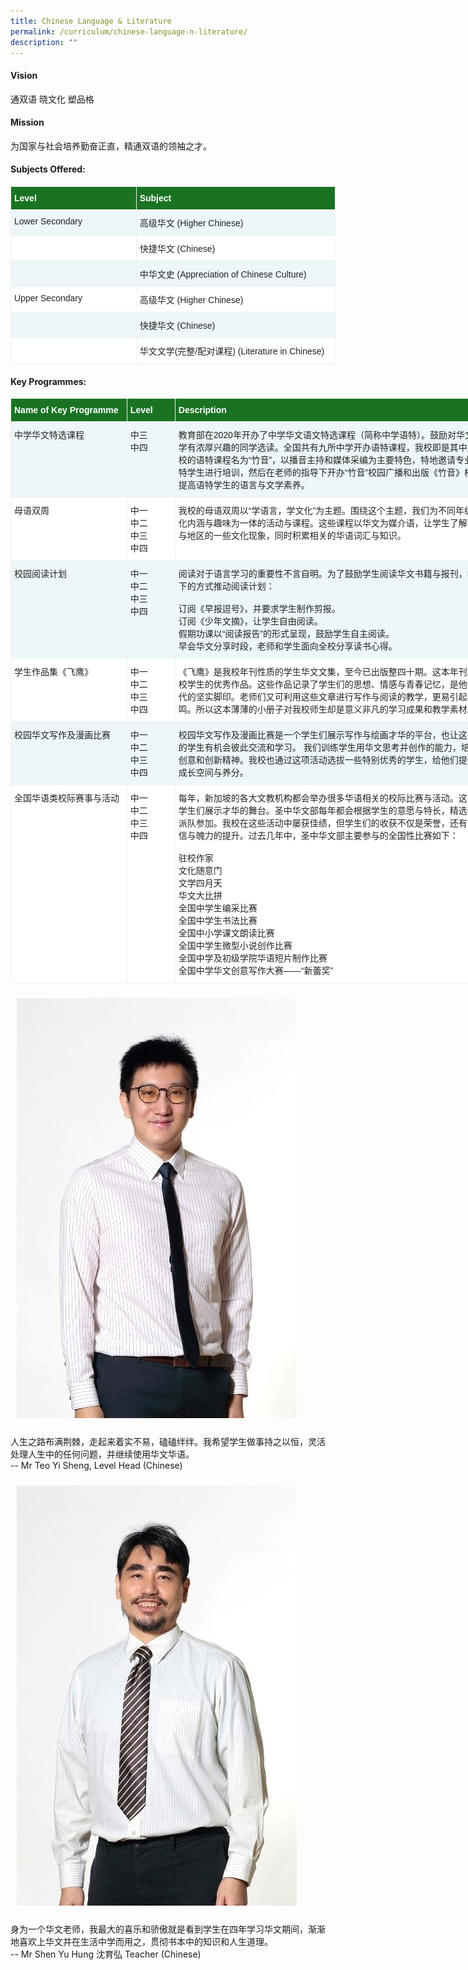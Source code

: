 ```yaml
---
title: Chinese Language & Literature
permalink: /curriculum/chinese-language-n-literature/
description: ""
---
```

#### Vision
通双语 晓文化 塑品格

#### Mission
为国家与社会培养勤奋正直，精通双语的领袖之才。

#### Subjects Offered:
<table class="tg" style="border-collapse:collapse;border-spacing:0;table-layout: fixed; width: 520px"><colgroup><col style="width: 201.007812px"><col style="width: 319.003906px"></colgroup><thead><tr><th style="background-color:#1A7323;border-color:#efefef;border-style:solid;border-width:1px;color:#FFF;font-family:Arial, sans-serif;font-size:14px;font-weight:bold;overflow:hidden;padding:10px 5px;text-align:left;vertical-align:top;word-break:normal"><span style="font-weight:bold;color:#FFF;background-color:#1A7323">Level</span></th><th style="background-color:#1A7323;border-color:#efefef;border-style:solid;border-width:1px;color:#FFF;font-family:Arial, sans-serif;font-size:14px;font-weight:bold;overflow:hidden;padding:10px 5px;text-align:left;vertical-align:top;word-break:normal"><span style="font-weight:bold;color:#FFF;background-color:#1A7323">Subject</span></th></tr></thead><tbody><tr><td style="background-color:#EDF6F9;border-color:#efefef;border-style:solid;border-width:1px;color:#222;font-family:Arial, sans-serif;font-size:14px;overflow:hidden;padding:10px 5px;text-align:left;vertical-align:top;word-break:normal"><span style="color:#222;background-color:#EDF6F9">Lower Secondary</span></td><td style="background-color:#EDF6F9;border-color:#efefef;border-style:solid;border-width:1px;color:#222;font-family:Arial, sans-serif;font-size:14px;overflow:hidden;padding:10px 5px;text-align:left;vertical-align:top;word-break:normal"><span style="color:#222;background-color:#EDF6F9">高级华文 (Higher Chinese)</span><br></td></tr><tr><td style="background-color:#FFF;border-color:#efefef;border-style:solid;border-width:1px;color:#222;font-family:Arial, sans-serif;font-size:14px;overflow:hidden;padding:10px 5px;text-align:left;vertical-align:top;word-break:normal"><span style="color:#222;background-color:#FFF"> </span></td><td style="background-color:#FFF;border-color:#efefef;border-style:solid;border-width:1px;color:#222;font-family:Arial, sans-serif;font-size:14px;overflow:hidden;padding:10px 5px;text-align:left;vertical-align:top;word-break:normal"><span style="color:#222;background-color:#FFF">快捷华文 (Chinese)</span></td></tr><tr><td style="background-color:#EDF6F9;border-color:#efefef;border-style:solid;border-width:1px;color:#222;font-family:Arial, sans-serif;font-size:14px;overflow:hidden;padding:10px 5px;text-align:left;vertical-align:top;word-break:normal"><span style="color:#222;background-color:#EDF6F9"> </span></td><td style="background-color:#EDF6F9;border-color:#efefef;border-style:solid;border-width:1px;color:#222;font-family:Arial, sans-serif;font-size:14px;overflow:hidden;padding:10px 5px;text-align:left;vertical-align:top;word-break:normal"><span style="color:#222;background-color:#EDF6F9">中华文史 (Appreciation of Chinese Culture)</span></td></tr><tr><td style="background-color:#FFF;border-color:#efefef;border-style:solid;border-width:1px;color:#222;font-family:Arial, sans-serif;font-size:14px;overflow:hidden;padding:10px 5px;text-align:left;vertical-align:top;word-break:normal"><span style="color:#222;background-color:#FFF">Upper Secondary</span></td><td style="background-color:#FFF;border-color:#efefef;border-style:solid;border-width:1px;color:#222;font-family:Arial, sans-serif;font-size:14px;overflow:hidden;padding:10px 5px;text-align:left;vertical-align:top;word-break:normal"><span style="color:#222;background-color:#FFF">高级华文 (Higher Chinese)</span><br></td></tr><tr><td style="background-color:#EDF6F9;border-color:#efefef;border-style:solid;border-width:1px;color:#222;font-family:Arial, sans-serif;font-size:14px;overflow:hidden;padding:10px 5px;text-align:left;vertical-align:top;word-break:normal"><span style="color:#222;background-color:#EDF6F9"> </span></td><td style="background-color:#EDF6F9;border-color:#efefef;border-style:solid;border-width:1px;color:#222;font-family:Arial, sans-serif;font-size:14px;overflow:hidden;padding:10px 5px;text-align:left;vertical-align:top;word-break:normal"><span style="color:#222;background-color:#EDF6F9">快捷华文 (Chinese)</span></td></tr><tr><td style="background-color:#FFF;border-color:#efefef;border-style:solid;border-width:1px;color:#222;font-family:Arial, sans-serif;font-size:14px;overflow:hidden;padding:10px 5px;text-align:left;vertical-align:top;word-break:normal"><span style="color:#222;background-color:#FFF"> </span></td><td style="background-color:#FFF;border-color:#efefef;border-style:solid;border-width:1px;color:#222;font-family:Arial, sans-serif;font-size:14px;overflow:hidden;padding:10px 5px;text-align:left;vertical-align:top;word-break:normal"><span style="color:#222;background-color:#FFF">华文文学(完整/配对课程) (Literature in Chinese)</span></td></tr></tbody></table>

#### Key Programmes:
<table class="tg" style="border-collapse:collapse;border-spacing:0;table-layout: fixed; width: 804px"><colgroup><col style="width: 186.007812px"><col style="width: 77.003906px"><col style="width: 541.003906px"></colgroup><thead><tr><th style="background-color:#1A7323;border-color:#efefef;border-style:solid;border-width:1px;color:#FFF;font-family:Arial, sans-serif;font-size:14px;font-weight:bold;overflow:hidden;padding:10px 5px;text-align:left;vertical-align:top;word-break:normal"><span style="font-weight:bold;color:#FFF;background-color:#1A7323">Name of Key Programme</span></th><th style="background-color:#1A7323;border-color:#efefef;border-style:solid;border-width:1px;color:#FFF;font-family:Arial, sans-serif;font-size:14px;font-weight:bold;overflow:hidden;padding:10px 5px;text-align:left;vertical-align:top;word-break:normal"><span style="font-weight:bold;color:#FFF;background-color:#1A7323">Level</span></th><th style="background-color:#1A7323;border-color:#efefef;border-style:solid;border-width:1px;color:#FFF;font-family:Arial, sans-serif;font-size:14px;font-weight:bold;overflow:hidden;padding:10px 5px;text-align:left;vertical-align:top;word-break:normal"><span style="font-weight:bold;color:#FFF;background-color:#1A7323">Description</span></th></tr></thead><tbody><tr><td style="background-color:#EDF6F9;border-color:#efefef;border-style:solid;border-width:1px;color:#222;font-family:Arial, sans-serif;font-size:14px;overflow:hidden;padding:10px 5px;text-align:left;vertical-align:top;word-break:normal"><span style="color:#222;background-color:#EDF6F9">中学华文特选课程</span><br></td><td style="background-color:#EDF6F9;border-color:#efefef;border-style:solid;border-width:1px;color:#222;font-family:Arial, sans-serif;font-size:14px;overflow:hidden;padding:10px 5px;text-align:left;vertical-align:top;word-break:normal"><span style="color:#222;background-color:#EDF6F9">中三</span><br><span style="color:#222;background-color:#EDF6F9">中四</span><br></td><td style="background-color:#EDF6F9;border-color:#efefef;border-style:solid;border-width:1px;color:#222;font-family:Arial, sans-serif;font-size:14px;overflow:hidden;padding:10px 5px;text-align:left;vertical-align:top;word-break:normal"><span style="color:#222;background-color:#EDF6F9">教育部在2020年开办了中学华文语文特选课程（简称中学语特）。鼓励对华文和华文文学有浓厚兴趣的同学选读。全国共有九所中学开办语特课程，我校即是其中之一。 我校的语特课程名为“竹音”，以播音主持和媒体采编为主要特色，特地邀请专业人士对语特学生进行培训，然后在老师的指导下开办“竹音”校园广播和出版《竹音》校报，以此提高语特学生的语言与文学素养。</span><br></td></tr><tr><td style="background-color:#FFF;border-color:#efefef;border-style:solid;border-width:1px;color:#222;font-family:Arial, sans-serif;font-size:14px;overflow:hidden;padding:10px 5px;text-align:left;vertical-align:top;word-break:normal"><span style="color:#222;background-color:#FFF">母语双周</span><br></td><td style="background-color:#FFF;border-color:#efefef;border-style:solid;border-width:1px;color:#222;font-family:Arial, sans-serif;font-size:14px;overflow:hidden;padding:10px 5px;text-align:left;vertical-align:top;word-break:normal"><span style="color:#222;background-color:#FFF">中一</span><br><span style="color:#222;background-color:#FFF">中二</span><br><span style="color:#222;background-color:#FFF">中三</span><br><span style="color:#222;background-color:#FFF">中四</span><br></td><td style="background-color:#FFF;border-color:#efefef;border-style:solid;border-width:1px;color:#222;font-family:Arial, sans-serif;font-size:14px;overflow:hidden;padding:10px 5px;text-align:left;vertical-align:top;word-break:normal"><span style="color:#222;background-color:#FFF">我校的母语双周以“学语言，学文化”为主题。围绕这个主题，我们为不同年级设计融文化内涵与趣味为一体的活动与课程。这些课程以华文为媒介语，让学生了解不同种族与地区的一些文化现象，同时积累相关的华语词汇与知识。</span><br></td></tr><tr><td style="background-color:#EDF6F9;border-color:#efefef;border-style:solid;border-width:1px;color:#222;font-family:Arial, sans-serif;font-size:14px;overflow:hidden;padding:10px 5px;text-align:left;vertical-align:top;word-break:normal"><span style="color:#222;background-color:#EDF6F9">校园阅读计划</span><br></td><td style="background-color:#EDF6F9;border-color:#efefef;border-style:solid;border-width:1px;color:#222;font-family:Arial, sans-serif;font-size:14px;overflow:hidden;padding:10px 5px;text-align:left;vertical-align:top;word-break:normal"><span style="color:#222;background-color:#EDF6F9">中一</span><br><span style="color:#222;background-color:#EDF6F9">中二</span><br><span style="color:#222;background-color:#EDF6F9">中三</span><br><span style="color:#222;background-color:#EDF6F9">中四</span><br></td><td style="background-color:#EDF6F9;border-color:#efefef;border-style:solid;border-width:1px;color:#222;font-family:Arial, sans-serif;font-size:14px;overflow:hidden;padding:10px 5px;text-align:left;vertical-align:top;word-break:normal"><span style="color:#222;background-color:#EDF6F9">阅读对于语言学习的重要性不言自明。为了鼓励学生阅读华文书籍与报刊，我校用以下的方式推动阅读计划：</span><br><br>订阅《早报逗号》，并要求学生制作剪报。<br>订阅《少年文摘》，让学生自由阅读。<br>假期功课以“阅读报告”的形式呈现，鼓励学生自主阅读。<br>早会华文分享时段，老师和学生面向全校分享读书心得。</td></tr><tr><td style="background-color:#FFF;border-color:#efefef;border-style:solid;border-width:1px;color:#222;font-family:Arial, sans-serif;font-size:14px;overflow:hidden;padding:10px 5px;text-align:left;vertical-align:top;word-break:normal"><span style="color:#222;background-color:#FFF">学生作品集《飞鹰》</span><br></td><td style="background-color:#FFF;border-color:#efefef;border-style:solid;border-width:1px;color:#222;font-family:Arial, sans-serif;font-size:14px;overflow:hidden;padding:10px 5px;text-align:left;vertical-align:top;word-break:normal"><span style="color:#222;background-color:#FFF">中一</span><br><span style="color:#222;background-color:#FFF">中二</span><br><span style="color:#222;background-color:#FFF">中三</span><br><span style="color:#222;background-color:#FFF">中四</span><br></td><td style="background-color:#FFF;border-color:#efefef;border-style:solid;border-width:1px;color:#222;font-family:Arial, sans-serif;font-size:14px;overflow:hidden;padding:10px 5px;text-align:left;vertical-align:top;word-break:normal"><span style="color:#222;background-color:#FFF">《飞鹰》是我校年刊性质的学生华文文集，至今已出版整四十期。这本年刊浓缩了全校学生的优秀作品。这些作品记录了学生们的思想、情感与青春记忆，是他们中学时代的坚实脚印。老师们又可利用这些文章进行写作与阅读的教学，更易引起学生的共鸣。所以这本薄薄的小册子对我校师生却是意义非凡的学习成果和教学素材。</span><br></td></tr><tr><td style="background-color:#EDF6F9;border-color:#efefef;border-style:solid;border-width:1px;color:#222;font-family:Arial, sans-serif;font-size:14px;overflow:hidden;padding:10px 5px;text-align:left;vertical-align:top;word-break:normal"><span style="color:#222;background-color:#EDF6F9">校园华文写作及漫画比赛 </span></td><td style="background-color:#EDF6F9;border-color:#efefef;border-style:solid;border-width:1px;color:#222;font-family:Arial, sans-serif;font-size:14px;overflow:hidden;padding:10px 5px;text-align:left;vertical-align:top;word-break:normal"><span style="color:#222;background-color:#EDF6F9">中一</span><br><span style="color:#222;background-color:#EDF6F9">中二</span><br><span style="color:#222;background-color:#EDF6F9">中三</span><br><span style="color:#222;background-color:#EDF6F9">中四</span><br></td><td style="background-color:#EDF6F9;border-color:#efefef;border-style:solid;border-width:1px;color:#222;font-family:Arial, sans-serif;font-size:14px;overflow:hidden;padding:10px 5px;text-align:left;vertical-align:top;word-break:normal"><span style="color:#222;background-color:#EDF6F9">校园华文写作及漫画比赛是一个学生们展示写作与绘画才华的平台，也让这些有特长的学生有机会彼此交流和学习。 我们训练学生用华文思考并创作的能力，培养他们的创意和创新精神。我校也通过这项活动选拔一些特别优秀的学生，给他们提供更多的成长空间与养分。 </span></td></tr><tr><td style="background-color:#FFF;border-color:#efefef;border-style:solid;border-width:1px;color:#222;font-family:Arial, sans-serif;font-size:14px;overflow:hidden;padding:10px 5px;text-align:left;vertical-align:top;word-break:normal"><span style="color:#222;background-color:#FFF">全国华语类校际赛事与活动 </span></td><td style="background-color:#FFF;border-color:#efefef;border-style:solid;border-width:1px;color:#222;font-family:Arial, sans-serif;font-size:14px;overflow:hidden;padding:10px 5px;text-align:left;vertical-align:top;word-break:normal"><span style="color:#222;background-color:#FFF">中一</span><br><span style="color:#222;background-color:#FFF">中二</span><br><span style="color:#222;background-color:#FFF">中三</span><br><span style="color:#222;background-color:#FFF">中四</span><br></td><td style="background-color:#FFF;border-color:#efefef;border-style:solid;border-width:1px;color:#222;font-family:Arial, sans-serif;font-size:14px;overflow:hidden;padding:10px 5px;text-align:left;vertical-align:top;word-break:normal"><span style="color:#222;background-color:#FFF">每年，新加坡的各大文教机构都会举办很多华语相关的校际比赛与活动。这些活动是学生们展示才华的舞台。圣中华文部每年都会根据学生的意愿与特长，精选一些活动派队参加。我校在这些活动中屡获佳绩，但学生们的收获不仅是荣誉，还有能力、自信与魄力的提升。过去几年中，圣中华文部主要参与的全国性比赛如下：</span><br><br>驻校作家<br>文化随意门<br>文学四月天<br>华文大比拼<br>全国中学生编采比赛<br>全国中学生书法比赛<br>全国中小学课文朗读比赛<br>全国中学生微型小说创作比赛<br>全国中学及初级学院华语短片制作比赛<br>全国中学华文创意写作大赛——“新蕾奖”</td></tr></tbody></table>

<!-- Codes by HTML.am -->

<!-- CSS Code -->
<style type="text/css">
img.GeneratedImage {
width:448px;height:672px;margin:10px;border-width:0px;border-color:#000000;border-style:solid;
}
</style>

<!-- HTML Code -->
<img class="GeneratedImage" src="/images/Curriculum/CL/Teo_Yi_Sheng.jpg">
<p align="justify">
人生之路布满荆棘，走起来着实不易，磕磕绊绊。我希望学生做事持之以恒，灵活处理人生中的任何问题，并继续使用华文华语。<br>
-- Mr Teo Yi Sheng, Level Head (Chinese)</p>

<!-- Codes by HTML.am -->

<!-- CSS Code -->
<style type="text/css">
img.GeneratedImage {
width:448px;height:672px;margin:10px;border-width:0px;border-color:#000000;border-style:solid;
}
</style>

<!-- HTML Code -->
<img class="GeneratedImage" src="/images/Curriculum/CL/Shen_Yu_Hung.jpg">
<p align="justify">
身为一个华文老师，我最大的喜乐和骄傲就是看到学生在四年学习华文期间，渐渐地喜欢上华文并在生活中学而用之，贯彻书本中的知识和人生道理。<br>-- Mr Shen Yu Hung 沈育弘 Teacher (Chinese)</p>
